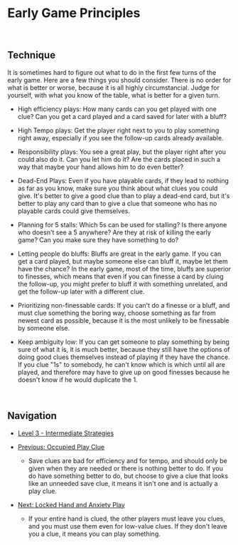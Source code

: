 # Early Game Principles

<br />

## Technique

It is sometimes hard to figure out what to do in the first few turns of the early game. Here are a few things you should consider. There is no order for what is better or worse, because it is all highly circumstancial. Judge for yourself, with what you know of the table, what is better for a given turn.

* High efficiency plays: How many cards can you get played with one clue? Can you get a card played and a card saved for later with a bluff?

* High Tempo plays: Get the player right next to you to play something right away, especially if you see the follow-up cards already available.

* Responsibility plays: You see a great play, but the player right after you could also do it. Can you let him do it? Are the cards placed in such a way that maybe your hand allows him to do even better?

* Dead-End Plays: Even if you have playable cards, if they lead to nothing as far as you know, make sure you think about what clues you could give. It's better to give a good clue than to play a dead-end card, but it's better to play any card than to give a clue that someone who has no playable cards could give themselves.

* Planning for 5 stalls: Which 5s can be used for stalling? Is there anyone who doesn't see a 5 anywhere? Are they at risk of killing the early game? Can you make sure they have something to do?

* Letting people do bluffs: Bluffs are great in the early game. If you can get a card played, but maybe someone else can bluff it, maybe let them have the chance? In the early game, most of the time, bluffs are superior to finesses, which means that even if you can finesse a card by cluing the follow-up, you might prefer to bluff it with something unrelated, and get the follow-up later with a different clue.

* Prioritizing non-finessable cards: If you can't do a finesse or a bluff, and must clue something the boring way, choose something as far from newest card as possible, because it is the most unlikely to be finessable by someone else.

* Keep ambiguity low: If you can get someone to play something by being sure of what it is, it is much better, because they still have the options of doing good clues themselves instead of playing if they have the chance. If you clue "1s" to somebody, he can't know which is which until all are played, and therefore may have to give up on good finesses because he doesn't know if he would duplicate the 1.

<br />

## Navigation

* [Level 3 - Intermediate Strategies](https://github.com/agilbert1412/HanabiStrategy/blob/master/Strategy/Level%203%20-%20Intermediate/Level%203%20-%20Intermediate.md)

* [Previous: Occupied Play Clue](https://github.com/agilbert1412/HanabiStrategy/blob/master/Strategy/Level%203%20-%20Intermediate/41%20-%20Occupied%20Play%20Clue.md)
	* Save clues are bad for efficiency and for tempo, and should only be given when they are needed or there is nothing better to do. If you do have something better to do, but choose to give a clue that looks like an unneeded save clue, it means it isn't one and is actually a play clue.

* [Next: Locked Hand and Anxiety Play](https://github.com/agilbert1412/HanabiStrategy/blob/master/Strategy/Level%203%20-%20Intermediate/43%20-%20Locked%20Hand.md)
	* If your entire hand is clued, the other players must leave you clues, and you must use them even for low-value clues. If they don't leave you a clue, it means you can play something.